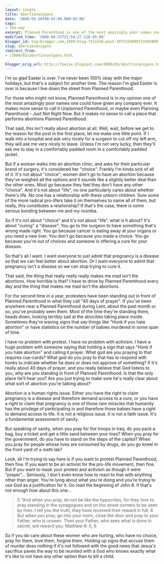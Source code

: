 ```yaml
---
layout: single
title: Abortionanigans
date: '2008-03-24T00:43:00.000-05:00'
tags:
- the-way
excerpt: Planned Parenthood is one of the most amazingly poor names one could have given any company ever.
modified_time: '2008-04-22T21:54:27.128-05:00'
blogger_id: tag:blogger.com,1999:blog-7551548.post-3075324099723365860
slug: abortionanigans
redirect_from: 
- /2008/03/abortionanigans.html

blogger_orig_url: http://fuwjax.blogspot.com/2008/03/abortionanigans.html
---
```


I'm so glad Easter is over. I've never been 100% okay with the major holidays, but that's a subject for another time. The reason I'm glad Easter is over is because I live down the street from Planned Parenthood.

For those who might not know, Planned Parenthood is in my opinion one of the most amazingly poor names one could have given any company ever. It makes more sense to call it Unplanned Parenthood, or maybe even Planning Parenthood - Just Not Right Now. But it makes no sense to call a place that performs abortions Planned Parenthood.

That said, this isn't really about abortion at all. Well, wait, before we get to the reason for the post in the first place, let me make one little point. If I walk into a hospital and ask very nicely for a surgeon to cut off my left arm, they will ask me very nicely to leave. Unless I'm not very lucky, then they'll ask me to stay in a comfortably padded room in a comfortably padded jacket.

But if a woman walks into an abortion clinic, and asks for their particular brand of surgery, it's considered her "choice". Frankly I'm kinda sick of all of it. It's not about "choice"; women don't go to have an abortion because they've weighed all the options and it sounds like a slightly better deal than the other ones. Most go because they feel they don't have any other "choice". And it's not about "life", no one particularly cares about whether there's life. No one has a relationship with these unborn children. Sure some of the more radical pro-lifers take it on themselves to name all of them, but really, this constitutes a relationship? If that's the case, there is some serious bonding between me and my roomba.

So if it's not about "choice" and it's not about "life", what is it about? It's about "curing" a "disease". You go to the surgeon to have something that's wrong made right. You go because cancer is eating away at your organs or you need a new liver. You don't go because you made a choice. You go because you're out of choices and someone is offering a cure for your disease.

So that's all I want. I want everyone to just admit that pregnancy is a disease so that we can feel better about abortion. Or I want everyone to admit that pregnancy isn't a disease so we can stop trying to cure it.

That said, the thing that really really really makes me mad isn't the abortions. How horrible is that? I have to drive by Planned Parenthood every day and the thing that makes me mad isn't the abortions.

For the second time in a year, protesters have been standing out in front of Planned Parenthood in what they call "40 days of prayer". If you've been anywhere near a Planned Parenthood during Lent, about the past month or so, you've probably seen them. Most of the time they're standing there, heads down, looking terribly sad at the atrocities taking place inside. Sometimes they're waving signs that say things like "Honk if you hate abortion" or have statistics on the number of babies murdered in some span of time.

I have no problem with protest. I have no problem with activism. I have a huge problem with someone saying that holding a sign that says "Honk if you hate abortion" and calling it prayer. What god are you praying to that requires cue-cards? What god do you pray to that has to respond with honks to indicate whether he does or does not approve of something? If it's really about 40 days of prayer, and you really believe that God listens to you, why are you standing in front of Planned Parenthood. Is that the only place he'll hear you? Are you just trying to make sure he's really clear about what sort of abortion you're talking about?

Abortion is a human rights issue. Either you have the right to claim pregnancy is a disease and therefore demand access to a cure, or you have a right to claim that pregnancy is one of those rare miracles that humanity has the privilege of participating in and therefore those babies have a right to demand access to life. It is not a religious issue. It is not a faith issue. It's a fundamental assessment of sanity.

But speaking of sanity, when you pray for the troops in Iraq, do you pack a bag, buy a ticket and get a little sand between your toes? When you pray for the government, do you have to stand on the steps of the capitol? When you pray for people whose lives are consumed by drugs, do you go kneel in the front yard of a meth lab?

Look, all I'm trying to say here is if you want to protest Planned Parenthood, then fine. If you want to be an activist for the pro-life movement, then fine. But if you want to mask your protest and activism as though it were "prayer"... Seriously, I don't even know how to react to that with anything other than anger. You're lying about what you're doing and you're trying to use God as a justification for it. Go read the beginning of John 8. If that's not enough how about this one...

> 5 "And when you pray, do not be like the hypocrites, for they love to pray standing in the synagogues and on the street corners to be seen by men. I tell you the truth, they have received their reward in full. 6 But when you pray, go into your room, close the door and pray to your Father, who is unseen. Then your Father, who sees what is done in secret, will reward you. 
> Matthew 6: 5, 6

So if you do care about these women who are hurting, who have no choice, pray for them, love them, forgive them. Holding up signs that accuse them of murder does nothing if it's not followed with the good news that Jesus's sacrifice paves the way to be reunited with a God who knows exactly what it's like to not have any other option than to kill a child.